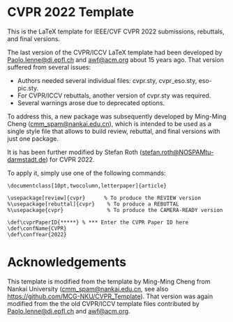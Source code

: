 # CVPR 2022 Template

This is the LaTeX template for IEEE/CVF CVPR 2022 submissions, rebuttals, and final versions.

The last version of the CVPR/ICCV LaTeX template had been developed by Paolo.Ienne@di.epfl.ch and awf@acm.org about 15 years ago. That version suffered from several issues:

* Authors needed several individual files: cvpr.sty, cvpr_eso.sty, eso-pic.sty.
* For CVPR/ICCV rebuttals, another version of cvpr.sty was required.
* Several warnings arose due to deprecated options.

To address this, a new package was subsequently developed by Ming-Ming Cheng (cmm_spam@nankai.edu.cn), which is intended to be used as a single style file that allows to build review, rebuttal, and final versions with just one package.

It is has been further modified by Stefan Roth (stefan.roth@NOSPAMtu-darmstadt.de) for CVPR 2022.

To apply it, simply use one of the following commands:

```Tex
\documentclass[10pt,twocolumn,letterpaper]{article}

\usepackage[review]{cvpr}      % To produce the REVIEW version
%\usepackage[rebuttal]{cvpr}    % To produce a REBUTTAL
%\usepackage{cvpr}              % To produce the CAMERA-READY version

\def\cvprPaperID{*****} % *** Enter the CVPR Paper ID here
\def\confName{CVPR}
\def\confYear{2022}

```


# Acknowledgements
This template is modified from the template by Ming-Ming Cheng from Nankai University (cmm_spam@nankai.edu.cn, see also https://github.com/MCG-NKU/CVPR_Template). That version was again modified from the the old CVPR/ICCV template files contributed by Paolo.Ienne@di.epfl.ch and awf@acm.org.

